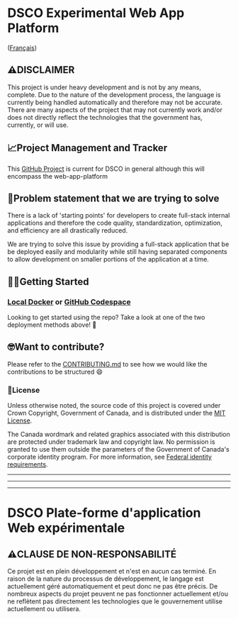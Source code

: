 # DSCO Experimental Web App Platform

([Français](#dsco-plate-forme-dapplication-web-expérimentale))

## ⚠️DISCLAIMER
This project is under heavy development and is not by any means, complete. Due to the nature of the development process, the language is currently being handled automatically and therefore may not be accurate. There are many aspects of the project that may not currently work and/or does not directly reflect the technologies that the government has, currently, or will use.

## 📈Project Management and Tracker

This [GitHub Project](https://github.com/orgs/PHACDataHub/projects/10/views/2) is current for DSCO in general although this will encompass the web-app-platform

## 🤔Problem statement that we are trying to solve

There is a lack of 'starting points' for developers to create full-stack internal applications and therefore the code quality, standardization, optimization, and efficiency are all drastically reduced.

We are trying to solve this issue by providing a full-stack application that be be deployed easily and modularity while still having separated components to allow development on smaller portions of the application at a time.

## 👨‍💻Getting Started

### [Local Docker](/README-docs/EN/local-docker-deployment.md) or [GitHub Codespace](/README-docs/EN/github-codespace-deployment.md)

Looking to get started using the repo? Take a look at one of the two deployment methods above! 🚀

## 🤓Want to contribute?
Please refer to the [CONTRIBUTING.md](CONTRIBUTING.md) to see how we would like the contributions to be structured 😄

### 📄License

Unless otherwise noted, the source code of this project is covered under Crown Copyright, Government of Canada, and is distributed under the [MIT License](LICENSE).

The Canada wordmark and related graphics associated with this distribution are protected under trademark law and copyright law. No permission is granted to use them outside the parameters of the Government of Canada's corporate identity program. For more information, see [Federal identity requirements](https://www.canada.ca/en/treasury-board-secretariat/topics/government-communications/federal-identity-requirements.html).

______________________
______________________
______________________

<!-- markdownlint-disable MD024 MD025 -->
# DSCO Plate-forme d'application Web expérimentale

## ⚠️CLAUSE DE NON-RESPONSABILITÉ

Ce projet est en plein développement et n'est en aucun cas terminé. En raison de la nature du processus de développement, le langage est actuellement géré automatiquement et peut donc ne pas être précis. De nombreux aspects du projet peuvent ne pas fonctionner actuellement et/ou ne reflètent pas directement les technologies que le gouvernement utilise actuellement ou utilisera.

